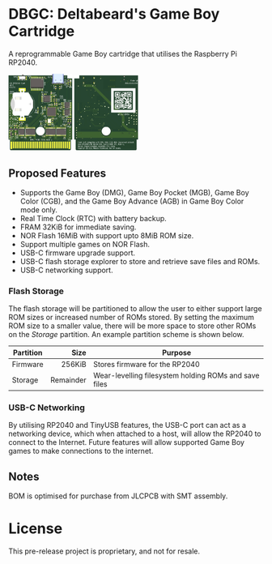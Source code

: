 # DBGC: Deltabeard's Game Boy Cartridge
A reprogrammable Game Boy cartridge that utilises the Raspberry Pi RP2040.

<img alt='Front preview of PCB' src='/hw/front.png' width='25%'> <img alt='Back preview of PCB' src='/hw/back.png' width='25%'>

## Proposed Features
- Supports the Game Boy (DMG), Game Boy Pocket (MGB), Game Boy Color (CGB), and the Game Boy Advance (AGB) in Game Boy Color mode only.
- Real Time Clock (RTC) with battery backup.
- FRAM 32KiB for immediate saving.
- NOR Flash 16MiB with support upto 8MiB ROM size.
- Support multiple games on NOR Flash.
- USB-C firmware upgrade support.
- USB-C flash storage explorer to store and retrieve save files and ROMs.
- USB-C networking support.

### Flash Storage
The flash storage will be partitioned to allow the user to either support large ROM sizes or increased number of ROMs stored. By setting the maximum ROM size to a smaller value, there will be more space to store other ROMs on the *Storage* partition. An example partition scheme is shown below.

| Partition | Size | Purpose |
|-----------|  --: |---------|
| Firmware | 256KiB | Stores firmware for the RP2040 |
| Storage | Remainder | Wear-levelling filesystem holding ROMs and save files |

### USB-C Networking

By utilising RP2040 and TinyUSB features, the USB-C port can act as a networking device, which when attached to a host, will allow the RP2040 to connect to the Internet. Future features will allow supported Game Boy games to make connections to the internet.

## Notes
BOM is optimised for purchase from JLCPCB with SMT assembly.

# License

This pre-release project is proprietary, and not for resale.
